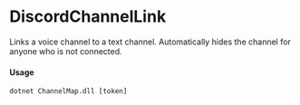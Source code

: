 # DiscordChannelLink
Links a voice channel to a text channel. Automatically hides the channel for anyone who is not connected. 

#### Usage

`dotnet ChannelMap.dll [token]`
